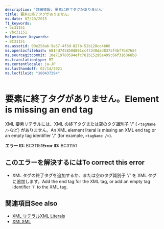 ```yaml
---
description: '詳細情報: 要素に終了タグがありません'
title: 要素に終了タグがありません。
ms.date: 07/20/2015
f1_keywords:
- bc31151
- vbc31151
helpviewer_keywords:
- BC31151
ms.assetid: 00e258a6-5a57-4f3d-827b-52b128cc4b08
ms.openlocfilehash: 6814d745850d891cc47340dad8375f4bf7b87684
ms.sourcegitcommit: 10e719780594efc781b15295e499c66f316068b8
ms.translationtype: MT
ms.contentlocale: ja-JP
ms.lasthandoff: 02/14/2021
ms.locfileid: "100437294"
---
```

# <a name="element-is-missing-an-end-tag"></a><span data-ttu-id="3b93b-103">要素に終了タグがありません。</span><span class="sxs-lookup"><span data-stu-id="3b93b-103">Element is missing an end tag</span></span>

<span data-ttu-id="3b93b-104">XML 要素リテラルには、XML の終了タグまたは空のタグ識別子 '/' ( `<tagName />`など) がありません。</span><span class="sxs-lookup"><span data-stu-id="3b93b-104">An XML element literal is missing an XML end tag or an empty tag identifier '/' (for example, `<tagName />`).</span></span>  
  
 <span data-ttu-id="3b93b-105">**エラー ID:** BC31151</span><span class="sxs-lookup"><span data-stu-id="3b93b-105">**Error ID:** BC31151</span></span>  
  
## <a name="to-correct-this-error"></a><span data-ttu-id="3b93b-106">このエラーを解決するには</span><span class="sxs-lookup"><span data-stu-id="3b93b-106">To correct this error</span></span>  
  
- <span data-ttu-id="3b93b-107">XML タグの終了タグを追加するか、または空のタグ識別子 '/' を XML タグに追加します。</span><span class="sxs-lookup"><span data-stu-id="3b93b-107">Add the end tag for the XML tag, or add an empty tag identifier '/' to the XML tag.</span></span>  
  
## <a name="see-also"></a><span data-ttu-id="3b93b-108">関連項目</span><span class="sxs-lookup"><span data-stu-id="3b93b-108">See also</span></span>

- [<span data-ttu-id="3b93b-109">XML リテラル</span><span class="sxs-lookup"><span data-stu-id="3b93b-109">XML Literals</span></span>](../language-reference/xml-literals/index.md)
- [<span data-ttu-id="3b93b-110">XML</span><span class="sxs-lookup"><span data-stu-id="3b93b-110">XML</span></span>](../programming-guide/language-features/xml/index.md)
